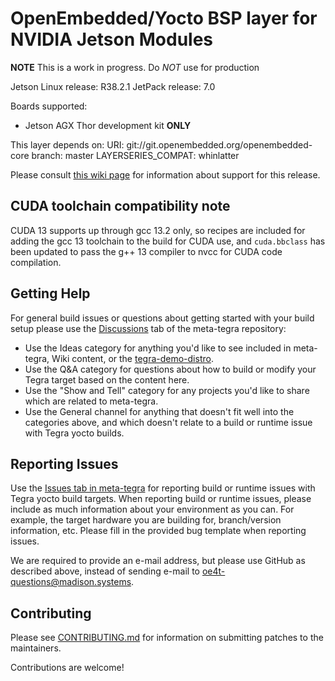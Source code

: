 OpenEmbedded/Yocto BSP layer for NVIDIA Jetson Modules
======================================================

**NOTE** This is a work in progress. Do *NOT* use for production

Jetson Linux release: R38.2.1
JetPack release:      7.0

Boards supported:
* Jetson AGX Thor development kit **ONLY**


This layer depends on:
URI: git://git.openembedded.org/openembedded-core
branch: master
LAYERSERIES_COMPAT: whinlatter

Please consult [this wiki page](https://github.com/OE4T/meta-tegra/wiki/JetPack-7.0-L4T-R38.2.x-Notes)
for information about support for this release.

CUDA toolchain compatibility note
---------------------------------

CUDA 13 supports up through gcc 13.2 only, so recipes are included
for adding the gcc 13 toolchain to the build for CUDA use, and `cuda.bbclass`
has been updated to pass the g++ 13 compiler to nvcc for CUDA code compilation.


Getting Help
------------

For general build issues or questions about getting started with your build
setup please use the
[Discussions](https://github.com/OE4T/meta-tegra/discussions) tab of the
meta-tegra repository:

* Use the Ideas category for anything you'd like to see included in meta-tegra,
Wiki content, or the
[tegra-demo-distro](https://github.com/OE4T/tegra-demo-distro/issues).
* Use the Q&A category for questions about how to build or modify your Tegra
target based on the content here.
* Use the "Show and Tell" category for any projects you'd like to share which
are related to meta-tegra.
* Use the General channel for anything that doesn't fit well into the categories
above, and which doesn't relate to a build or runtime issue with Tegra yocto
builds.

Reporting Issues
----------------

Use the [Issues tab in meta-tegra](https://github.com/OE4T/meta-tegra/issues)
for reporting build or runtime issues with Tegra yocto build targets.  When
reporting build or runtime issues, please include as much information about your
environment as you can. For example, the target hardware you are building for,
branch/version information, etc.  Please fill in the provided bug template when
reporting issues.

We are required to provide an e-mail address, but please use GitHub as
described above, instead of sending e-mail to oe4t-questions@madison.systems.

Contributing
------------

Please see [CONTRIBUTING.md](CONTRIBUTING.md) for information on submitting
patches to the maintainers.

Contributions are welcome!
